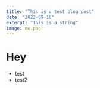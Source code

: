 ```yaml
---
title: "This is a test blog post"
date: "2022-09-10"
excerpt: "This is a string"
image: me.png
---
```


# Hey

- test
- test2

